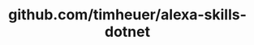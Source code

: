 ---
layout: post
title: github.com/timheuer/alexa-skills-dotnet
categories: link
tags: [انگلیسی, گیت‌هاب, برنامه‌نویسی]
---